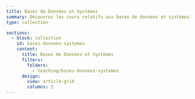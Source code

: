 ```yaml
---
title: Bases de Données et Systèmes
summary: Découvrez les cours relatifs aux bases de données et systèmes d'exploitation.
type: collection

sections:
  - block: collection
    id: bases-donnees-systemes
    content:
      title: Bases de Données et Systèmes
      filters:
        folders:
          - teaching/bases-donnees-systemes
      design:
        view: article-grid
        columns: 2
---
```

